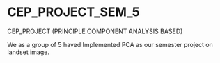 # CEP_PROJECT_SEM_5
CEP_PROJECT (PRINCIPLE COMPONENT ANALYSIS BASED)


We as a group of 5 haved Implemented PCA as our semester project on landset image.
